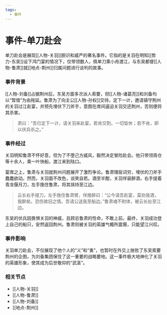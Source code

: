 ```yaml
---
tags:
  - 事件
---
```

# 事件-单刀赴会

单刀赴会是展现[[人物-关羽]]胆识和威严的著名事件。它指的是关羽在明知[[势力-东吴]]设下鸿门宴的情况下，仅带领数人，佩单刀乘小舟渡江，与东吴都督[[人物-鲁肃]]就[[地点-荆州]]归属问题进行谈判的故事。

### 事件背景

[[人物-刘备]]占据荆州后，东吴方面多次派人索要，但[[人物-诸葛亮]]和刘备均以“暂借”为由拖延。鲁肃为了向主公[[人物-孙权]]交待，定下一计，邀请镇守荆州的关羽过江赴宴，并预先埋伏下刀斧手，意图在席间逼迫关羽交还荆州，否则便将其杀害。

> 肃曰：“吾已定下一计，请关羽来赴宴。若肯交割，一切皆休；若不肯，即以伏兵杀之。”

### 事件经过

关羽明知鲁肃不怀好意，但为了不堕己方威风，毅然决定冒险赴会。他只带领周仓等十余人，乘一叶快船，渡江来到陆口。 

宴席之上，鲁肃与关羽就荆州问题展开了激烈争论。鲁肃理屈词穷，埋伏的刀斧手蠢蠢欲动。然而，关羽面不改色，谈笑自若。酒至半酣，关羽佯装醉酒，右手提着青龙偃月刀，左手挽住鲁肃，将其挟持至江边。

> 云长右手提刀，左手挽住鲁肃臂，佯推醉曰：“公今请吾赴宴，莫劝我酒，我醉矣。恐伤故旧之情。吾请公送我至船边。”鲁肃魂不附体，被云长扯至江边。

东吴的伏兵因畏惧关羽的神威，且顾忌鲁肃的性命，不敢上前。最终，关羽成功登上自己的船只，安然返回荆州。鲁肃则被关羽的英雄气概所震慑，只能望江兴叹。

### 事件影响

关羽单刀赴会，不仅展现了他个人的“义”和“勇”，也暂时在外交上挫败了东吴索要荆州的企图，为刘备集团保住了这一重要的战略要地。这一事件极大地神化了关羽的英雄形象，使其成为后世敬仰的“武圣”。

### 相关节点
- [[人物-关羽]]
- [[人物-鲁肃]]
- [[人物-刘备]]
- [[地点-荆州]]

